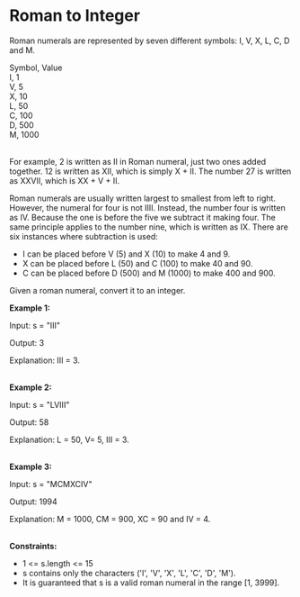 # Roman to Integer

Roman numerals are represented by seven different symbols: I, V, X, L, C, D and M.

Symbol, Value<br>
I,             1<br>
V,             5<br>
X,             10<br>
L,             50<br>
C,             100<br>
D,             500<br>
M,             1000<br><br>

For example, 2 is written as II in Roman numeral, just two ones added together. 12 is written as XII, which is simply X + II. The number 27 is written as XXVII, which is XX + V + II.<br>

Roman numerals are usually written largest to smallest from left to right. However, the numeral for four is not IIII. Instead, the number four is written as IV. Because the one is before the five we subtract it making four. The same principle applies to the number nine, which is written as IX. There are six instances where subtraction is used:

- I can be placed before V (5) and X (10) to make 4 and 9. 
- X can be placed before L (50) and C (100) to make 40 and 90. 
- C can be placed before D (500) and M (1000) to make 400 and 900.

Given a roman numeral, convert it to an integer.<br>

<strong>Example 1:</strong>

Input: s = "III"

Output: 3

Explanation: III = 3.<br><br>

<strong>Example 2:</strong>

Input: s = "LVIII"

Output: 58

Explanation: L = 50, V= 5, III = 3.<br><br>

<strong>Example 3:</strong>

Input: s = "MCMXCIV"

Output: 1994

Explanation: M = 1000, CM = 900, XC = 90 and IV = 4.<br><br>
 

<strong>Constraints:</strong>

- 1 <= s.length <= 15
- s contains only the characters ('I', 'V', 'X', 'L', 'C', 'D', 'M').
- It is guaranteed that s is a valid roman numeral in the range [1, 3999].
